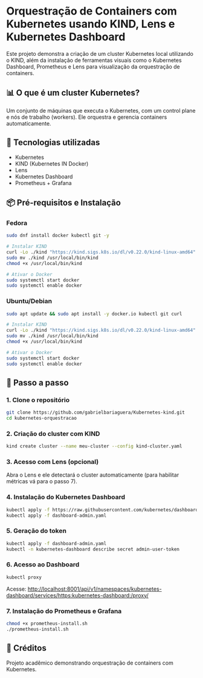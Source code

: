# Orquestração de Containers com Kubernetes usando KIND, Lens e Kubernetes Dashboard

Este projeto demonstra a criação de um cluster Kubernetes local utilizando o KIND, além da instalação de ferramentas visuais como o Kubernetes Dashboard, Prometheus e Lens para visualização da orquestração de containers.


## 📊 O que é um cluster Kubernetes?

Um conjunto de máquinas que executa o Kubernetes, com um control plane e nós de trabalho (workers). Ele orquestra e gerencia containers automaticamente.



## 🔧 Tecnologias utilizadas

* Kubernetes
* KIND (Kubernetes IN Docker)
* Lens
* Kubernetes Dashboard
* Prometheus + Grafana

## 📦 Pré-requisitos e Instalação

### Fedora

```bash
sudo dnf install docker kubectl git -y

# Instalar KIND
curl -Lo ./kind "https://kind.sigs.k8s.io/dl/v0.22.0/kind-linux-amd64"
sudo mv ./kind /usr/local/bin/kind
chmod +x /usr/local/bin/kind

# Ativar o Docker
sudo systemctl start docker
sudo systemctl enable docker
```

### Ubuntu/Debian

```bash
sudo apt update && sudo apt install -y docker.io kubectl git curl

# Instalar KIND
curl -Lo ./kind "https://kind.sigs.k8s.io/dl/v0.22.0/kind-linux-amd64"
sudo mv ./kind /usr/local/bin/kind
chmod +x /usr/local/bin/kind

# Ativar o Docker
sudo systemctl start docker
sudo systemctl enable docker
```

## 🚀 Passo a passo

### 1. Clone o repositório

```bash
git clone https://github.com/gabrielbariaguera/Kubernetes-kind.git
cd kubernetes-orquestracao
```

### 2. Criação do cluster com KIND

```bash
kind create cluster --name meu-cluster --config kind-cluster.yaml
```

### 3. Acesso com Lens (opcional)

Abra o Lens e ele detectará o cluster automaticamente (para habilitar métricas vá para o passo 7).

### 4. Instalação do Kubernetes Dashboard

```bash
kubectl apply -f https://raw.githubusercontent.com/kubernetes/dashboard/v2.7.0/aio/deploy/recommended.yaml
kubectl apply -f dashboard-admin.yaml
```

### 5. Geração do token

```bash
kubectl apply -f dashboard-admin.yaml
kubectl -n kubernetes-dashboard describe secret admin-user-token
```

### 6. Acesso ao Dashboard

```bash
kubectl proxy
```

Acesse: [http://localhost:8001/api/v1/namespaces/kubernetes-dashboard/services/https\:kubernetes-dashboard:/proxy/](http://localhost:8001/api/v1/namespaces/kubernetes-dashboard/services/https:kubernetes-dashboard:/proxy/)

### 7. Instalação do Prometheus e Grafana

```bash
chmod +x prometheus-install.sh
./prometheus-install.sh
```


## 📎 Créditos

Projeto acadêmico demonstrando orquestração de containers com Kubernetes.
